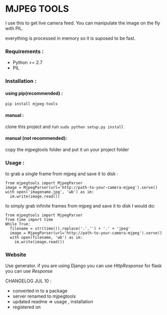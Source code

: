 MJPEG TOOLS
===========

I use this to get live camera feed.
You can manipulate the image on the fly with PIL.

everything is processed in memory so it is suposed to be fast.

### Requirements :
- Python >= 2.7
- PIL

### Installation :
#### using pip(recommended) :
`pip install mjpeg-tools`

#### manual :
clone this project and run `sudo python setup.py install`

#### manual (not recommended):
copy the mjpegtools folder and put it un your project folder

### Usage :

to grab a single frame from mjpeg and save it to disk :
```
from mjpegtools import MjpegParser
image = MjpegParser(url='http://path-to-your-camera-mjpeg').serve()
with open('imagename.jpg', 'wb') as im:
  im.write(image.read())
```

to simply grab infinite frames from mjpeg and save it to disk  I would do:
```
from mjpegtools import MjpegParser
from time import time
While True:
  filename = str(time()).replace('.','') + '.' + 'jpeg'
  image = MjpegParser(url='http://path-to-your-camera-mjpeg').serve()
  with open(filename, 'wb') as im:
    im.write(image.read())
```

### Website
Use generator.
if you are using Django you can use *HttpResponse*
for flask you can use *Response*


CHANGELOG
JUL 10 :
- converted in to a package
- server renamed to mjpegtools
- updated readme => usage , installation
- registered on

